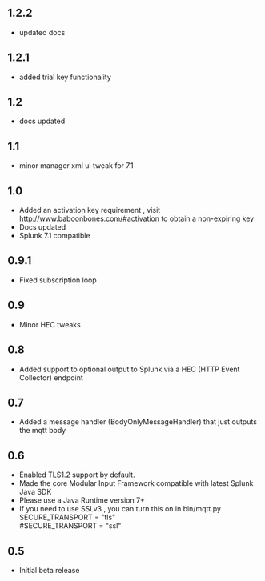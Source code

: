 1.2.2
-----
* updated docs

1.2.1
-----
* added trial key functionality

1.2
-----
* docs updated

1.1
-----
* minor manager xml ui tweak for 7.1

1.0
-----
* Added an activation key requirement , visit http://www.baboonbones.com/#activation  to obtain a non-expiring key
* Docs updated
* Splunk 7.1 compatible

0.9.1
---
* Fixed subscription loop

0.9
---
* Minor HEC tweaks

0.8
---
* Added support to optional output to Splunk via a HEC (HTTP Event Collector) endpoint

0.7
---
* Added a message handler (BodyOnlyMessageHandler) that just outputs the mqtt body

0.6
----
* Enabled TLS1.2 support by default.
* Made the  core Modular Input Framework compatible with latest Splunk Java SDK
* Please use a Java Runtime version 7+
* If you need to use SSLv3 , you can turn this on in bin/mqtt.py  
SECURE_TRANSPORT = "tls"  
#SECURE_TRANSPORT = "ssl"  

0.5
-----
* Initial beta release
